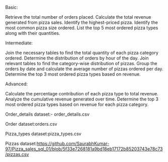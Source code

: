 Basic:

Retrieve the total number of orders placed.
Calculate the total revenue generated from pizza sales.
Identify the highest-priced pizza.
Identify the most common pizza size ordered.
List the top 5 most ordered pizza types along with their quantities.

Intermediate:

Join the necessary tables to find the total quantity of each pizza category ordered.
Determine the distribution of orders by hour of the day.
Join relevant tables to find the category-wise distribution of pizzas.
Group the orders by date and calculate the average number of pizzas ordered per day.
Determine the top 3 most ordered pizza types based on revenue.

Advanced:

Calculate the percentage contribution of each pizza type to total revenue.
Analyze the cumulative revenue generated over time.
Determine the top 3 most ordered pizza types based on revenue for each pizza category.

Order_details dataset:- order_details.csv

Order dataset:orders.csv

Pizza_types dataset:pizza_types.csv

Pizzas dataset:https://github.com/SaurabhKumar-97/Pizza_sales_sql_01/blob/5f33e7268181a9bd18eb17172b85203743e78c73/pizzas.csv


